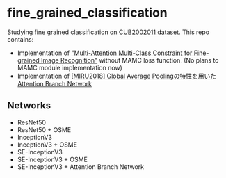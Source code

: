 # fine_grained_classification
Studying fine grained classification on [CUB2002011 dataset](http://www.vision.caltech.edu/visipedia-data/CUB-200-2011/CUB_200_2011.tgz).
This repo contains:
- Implementation of ["Multi-Attention Multi-Class Constraint for Fine-grained Image Recognition"](https://arxiv.org/abs/1806.05372) without MAMC loss function. (No plans to MAMC module implementation now)
- Implementation of [[MIRU2018] Global Average Poolingの特性を用いたAttention Branch Network](https://www.slideshare.net/greentea1125/miru2018-global-average-poolingattention-branch-network)


## Networks
- ResNet50
- ResNet50 + OSME
- InceptionV3
- InceptionV3 + OSME
- SE-InceptionV3
- SE-InceptionV3 + OSME
- SE-InceptionV3 + Attention Branch Network
